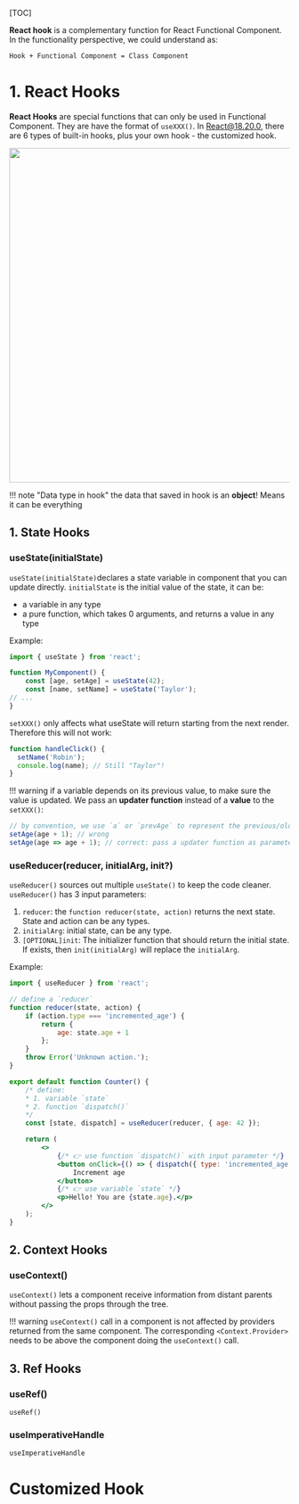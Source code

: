 [TOC]

<!-- Reference: 
	https://ibm-learning.udemy.com/course/react-the-complete-guide-incl-redux
	Section 28 -->

**React hook** is a complementary function for React Functional Component. In the functionality perspective, we could understand as:
```bash
Hook + Functional Component = Class Component
```

# 1. React Hooks
**React Hooks** are special functions that can only be used in Functional Component. They are have the format of `useXXX()`. In React@18.20.0, there are 6 types of built-in hooks, plus your own hook - the customized hook.

<img src='../hook-1.svg' width=600>

!!! note "Data type in hook"
	the data that saved in hook is an **object**! Means it can be everything
## 1. State Hooks
### useState(initialState)
`useState(initialState)`declares a state variable in component that you can update directly. `initialState` is the initial value of the state, it can be:

- a variable in any type
- a pure function, which takes 0 arguments, and returns a value in any type


Example:
```jsx
import { useState } from 'react';

function MyComponent() {
	const [age, setAge] = useState(42);
	const [name, setName] = useState('Taylor');
// ...
}
```

`setXXX()` only affects what useState will return starting from the next render. Therefore this will not work:
	
``` js
function handleClick() {
  setName('Robin');
  console.log(name); // Still "Taylor"!
}
```

!!! warning
	if a variable depends on its previous value, to make sure the value is updated. We pass an **updater function** instead of a **value** to the `setXXX()`:
```jsx
// by convention, we use `a` or `prevAge` to represent the previous/old/pending state
setAge(age + 1); // wrong
setAge(age => age + 1);	// correct: pass a updater function as parameter!
```


### useReducer(reducer, initialArg, init?)
`useReducer()` sources out multiple `useState()` to keep the code cleaner. `useReducer()` has 3 input parameters:

1. `reducer`: the `function reducer(state, action)` returns the next state. State and action can be any types.
2. `initialArg`: initial state, can be any type.
3. `[OPTIONAL]init`: The initializer function that should return the initial state. If exists, then `init(initialArg)` will replace the `initialArg`.

Example:
```jsx
import { useReducer } from 'react';

// define a `reducer`
function reducer(state, action) {
	if (action.type === 'incremented_age') {
		return {
			age: state.age + 1
		};
	}
	throw Error('Unknown action.');
}

export default function Counter() {
	/* define:
	* 1. variable `state`
	* 2. function `dispatch()`
	*/
	const [state, dispatch] = useReducer(reducer, { age: 42 });

	return (
		<>
			{/* 👉 use function `dispatch()` with input parameter */}
			<button onClick={() => { dispatch({ type: 'incremented_age' }) }}>
				Increment age
			</button>
			{/* 👉 use variable `state` */}
			<p>Hello! You are {state.age}.</p>
		</>
	);
}
```



## 2. Context Hooks
### useContext()
`useContext()` lets a component receive information from distant parents without passing the props through the tree.


!!! warning
	`useContext()` call in a component is not affected by providers returned from the same component. The corresponding `<Context.Provider>` needs to be above the component doing the `useContext()` call.

## 3. Ref Hooks
### useRef()
`useRef()`
### useImperativeHandle
`useImperativeHandle`

# Customized Hook